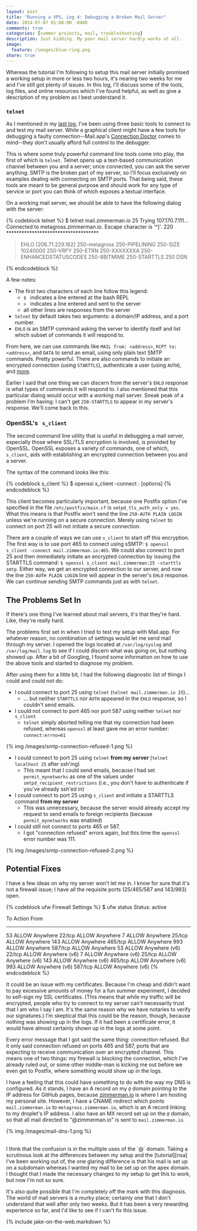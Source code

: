 ```yaml
---
layout: post
title: "Running a VPS, Log 4: Debugging a Broken Mail Server"
date: 2014-07-07 01:08:00 -0400
comments: true
categories: [summer projects, mail, troubleshooting]
description: Just kidding. My poor mail server hardly works at all.
image:
  feature: /images/blue-ring.png
share: true
---
```


Whereas the tutorial I'm following to setup this mail server initially promised a working setup in more or less two hours, it's nearing two weeks for me and I've still got plenty of issues. In this log, I'll discuss some of the tools, log files, and online resources which I've found helpful, as well as give a description of my problem as I best understand it.

<!-- more -->

### `telnet`
As I mentioned in my [last log][log-3], I've been using three basic tools to connect to and test my mail server. While a graphical client might have a few tools for debugging a faulty connection--Mail.app's [Connection Doctor][doctor] comes to mind--they don't usually afford full control to the debugger. 

This is where some truly powerful command line tools come into play, the first of which is `telnet`. Telnet opens up a text-based communication channel between you and a server; once connected, you can ask the server anything. SMTP is the broken part of my server, so I'll focus exclusively on examples dealing with connecting on SMTP ports. That being said, these tools are meant to be general purpose and should work for any type of service or port you can think of which exposes a textual interface.

On a working mail server, we should be able to have the following dialog with the server:

{% codeblock telnet %}
$ telnet mail.zimmerman.io 25
  Trying 107.170.7.111...
  Connected to metagross.zimmerman.io.
  Escape character is '^]'.
  220 ************************************
> EHLO [206.71.229.162]
  250-metagross
  250-PIPELINING
  250-SIZE 10240000
  250-VRFY
  250-ETRN
  250-XXXXXXXA
  250-ENHANCEDSTATUSCODES
  250-8BITMIME
  250-STARTTLS
  250 DSN
> 
{% endcodeblock %}

A few notes: 

- The first two characters of each line follow this legend:
    - `$ ` indicates a line entered at the bash REPL
    - `> ` indicates a line entered and sent to the server
    - all other lines are responses from the server
- `telnet` by default takes two arguments: a domain/IP address, and a port number.
- `EHLO` is an SMTP command asking the server to identify itself and list which subset of commands it will respond to.

From here, we can use commands like `MAIL from: <address>`, `RCPT to: <address>`, and `DATA` to send an email, using only plain text SMTP commands. Pretty powerful. There are also commands to initiate an encrypted connection (using `STARTTLS`), authenticate a user (using `AUTH`), and [more][telnet25].

Earlier I said that one thing we can discern from the server's `EHLO` response is what types of commands it will respond to. I also mentioned that this particular dialog would occur with a _working_ mail server. Sneak peak of a problem I'm having: I can't get `250-STARTTLS` to appear in my server's response. We'll come back to this.

### OpenSSL's &nbsp; `s_client`
The second command line utility that is useful in debugging a mail server, especially those where SSL/TLS encryption is involved, is provided by OpenSSL. OpenSSL exposes a variety of commands, one of which, `s_client`, aids with establishing an encrypted connection between you and a server. 

The syntax of the command looks like this:

{% codeblock s_client %}
$ openssl s_client -connect <host>:<port> [options]
{% endcodeblock %}

This client becomes particularly important, because one Postfix option I've specified in the file `/etc/postfix/main.cf` is `smtpd_tls_auth_only = yes`. What this means is that Postfix won't send the line `250-AUTH PLAIN LOGIN` unless we're running on a secure connection. Merely using `telnet` to connect on port 25 will not initiate a secure connection.

There are a couple of ways we can use `s_client` to start off this encryption. The first way is to use port 465 to connect using sSMTP: `$ openssl s_client -connect mail.zimmerman.io:465`. We could also connect to port 25 and then immediately initiate an encrypted connection by issuing the STARTTLS command: `$ openssl s_client mail.zimmerman:25 -starttls smtp`. Either way, we get an encrypted connection to our server, and now the line `250-AUTH PLAIN LOGIN` line will appear in the server's `EHLO` response. We can continue sending SMTP commands just as with `telnet`.

## The Problems Set In
If there's one thing I've learned about mail servers, it's that they're hard. Like, they're really hard.

The problems first set in when I tried to test my setup with Mail.app. For whatever reason, no combination of settings would let me send mail through my server. I opened the logs located at `/var/log/syslog` and `/var/log/mail.log` to see if I could discern what was going on, but nothing showed up. After a bit of Googling, I found some information on how to use the above tools and started to diagnose my problem.

After using them for a little bit, I had the following diagnostic list of things I could and could not do:

- I could connect to port 25 using `telnet` (`telnet mail.zimmerman.io 25`)...
    - ... but neither `STARTTLS` nor `AUTH` appeared in the `EHLO` response, so I couldn't send emails.
- I could not connect to port 465 nor port 587 using neither `telnet` nor `s_client`
    - `telnet` simply aborted telling me that my connection had been refused, whereas `openssl` at least gave me an error number: `connect:errno=61`

{% img /images/smtp-connection-refused-1.png %}

- I could connect to port 25 using `telnet` __from my server__ (`telnet localhost 25` after ssh'ing)
    - This meant that I could send emails, because I had set `permit_mynetworks` as one of the values under `smtpd_recipient_restrictions` (i.e., you don't have to authenticate if you've already ssh'ed in)
- I could connect to port 25 using `s_client` and initiate a STARTTLS command __from my server__
    - This was unnecessary, because the server would already accept my request to send emails to foreign recipients (because `permit_mynetworks` was enabled)
- I could still not connect to ports 465 or 587.
    - I got "connection refused" errors again, but this time the `openssl` error number was 111.

{% img /images/smtp-connection-refused-2.png %}

## Potential Fixes
I have a few ideas on why my server won't let me in. I know for sure that it's not a firewall issue; I have all the requisite ports (25/465/587 and 143/993) open.

{% codeblock ufw Firewall Settings %}
$ ufw status
Status: active

To                         Action      From
--                         ------      ----
53                         ALLOW       Anywhere
22/tcp                     ALLOW       Anywhere
7                          ALLOW       Anywhere
25/tcp                     ALLOW       Anywhere
143                        ALLOW       Anywhere
465/tcp                    ALLOW       Anywhere
993                        ALLOW       Anywhere
587/tcp                    ALLOW       Anywhere
53                         ALLOW       Anywhere (v6)
22/tcp                     ALLOW       Anywhere (v6)
7                          ALLOW       Anywhere (v6)
25/tcp                     ALLOW       Anywhere (v6)
143                        ALLOW       Anywhere (v6)
465/tcp                    ALLOW       Anywhere (v6)
993                        ALLOW       Anywhere (v6)
587/tcp                    ALLOW       Anywhere (v6)
{% endcodeblock %}

It could be an issue with my certificates. Because I'm cheap and didn't want to pay excessive amounts of money for a fun summer experiment, I decided to self-sign my SSL certificates. (This means that while my traffic will be encrypted, people who try to connect to my server can't necessarily trust that I am who I say I am. It's the same reason why we have notaries to verify our signatures.) I'm skeptical that this could be the reason, though, because nothing was showing up in the logs. If it had been a certificate error, it would have almost certainly shown up in the logs at some point.

Every error message that I got said the same thing: connection refused. But it only said connection refused on ports 465 and 587, ports that are expecting to receive communication over an encrypted channel. This means one of two things: my firewall is blocking the connection, which I've already ruled out, or some other middle-man is kicking me out before we even get to Postfix, where something would show up in the logs.

I have a feeling that this could have something to do with the way my DNS is configured. As it stands, I have an A record on my `@` domain pointing to the IP address for GitHub pages, because [zimmerman.io](http://zimmerman.io) is where I am hosting my personal site. However, I have a CNAME redirect which points `mail.zimmerman.io` to `metagross.zimmerman.io`, which is an A record linking to my droplet's IP address. I also have an MX record set up on the `@` domain, so that all mail directed to "@zimmerman.io" is sent to `mail.zimmerman.io`.
<br>

{% img /images/mail-dns-1.png %}

<br>
I think that the confusion is in the multiple uses of the `@` domain. Taking a scrutinous look at the differences between my setup and the [tutorial][nsa] I've been working out of, the one glaring difference is that his mail is set up on a subdomain whereas I wanted my mail to be set up on the apex domain. I thought that I made the necessary changes to my setup to get this to work, but now I'm not so sure.

It's also quite possible that I'm completely off the mark with this diagnosis. The world of mail servers is a murky place; certainly one that I don't understand that well after only two weeks. But it has been a very rewarding experience so far, and I'd like to see if I can't fix this issue.

[log-3]: /2014/07/04/running-a-vps-log-3
[doctor]: http://support.apple.com/kb/PH14945
[telnet25]: http://www.port25.com/how-to-check-an-smtp-connection-with-a-manual-telnet-session-2/
[nsa]: http://sealedabstract.com/code/nsa-proof-your-e-mail-in-2-hours/

{% include jake-on-the-web.markdown %}
